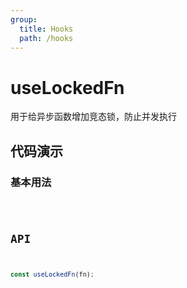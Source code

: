 ```yaml
---
group:
  title: Hooks
  path: /hooks
---
```


# useLockedFn

用于给异步函数增加竞态锁，防止并发执行

## 代码演示

### 基本用法

<code src='./demo' desc='避免重复提交，在响应后才能进行下一次的请求。' />

## API

```javascript
const useLockedFn(fn);
```
